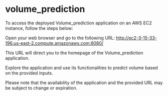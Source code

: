 # volume_prediction


To access the deployed Volume_prediction application on an AWS EC2 instance, follow the steps below:

Open your web browser and go to the following URL: http://ec2-3-15-33-196.us-east-2.compute.amazonaws.com:8080/

This URL will direct you to the homepage of the Volume_prediction application.

Explore the application and use its functionalities to predict volume based on the provided inputs.

Please note that the availability of the application and the provided URL may be subject to change or expiration. 
